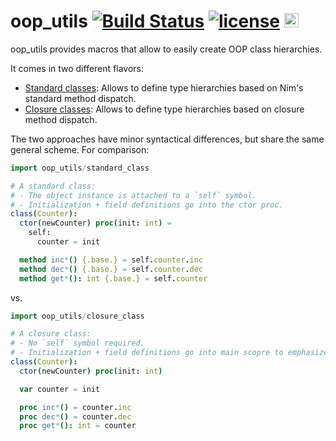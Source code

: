 # oop_utils [![Build Status](https://travis-ci.org/bluenote10/oop_utils.svg?branch=master)](https://travis-ci.org/bluenote10/oop_utils) [![license](https://img.shields.io/github/license/mashape/apistatus.svg)](LICENSE) <a href="https://github.com/yglukhov/nimble-tag"><img src="https://raw.githubusercontent.com/yglukhov/nimble-tag/master/nimble.png" height="23" ></a>

oop_utils provides macros that allow to easily create OOP class hierarchies.

It comes in two different flavors:
- [Standard classes](readme_standard_class.md): Allows to define type hierarchies based on Nim's standard method dispatch.
- [Closure classes](readme_closure_class.md): Allows to define type hierarchies based on closure method dispatch.

The two approaches have minor syntactical differences, but share the same general scheme. For comparison:

```nim
import oop_utils/standard_class

# A standard class:
# - The object instance is attached to a `self` symbol.
# - Initialization + field definitions go into the ctor proc.
class(Counter):
  ctor(newCounter) proc(init: int) =
    self:
      counter = init

  method inc*() {.base.} = self.counter.inc
  method dec*() {.base.} = self.counter.dec
  method get*(): int {.base.} = self.counter
```

vs.

```nim
import oop_utils/closure_class

# A closure class:
# - No `self` symbol required.
# - Initialization + field definitions go into main scopre to emphasize closure nature.
class(Counter):
  ctor(newCounter) proc(init: int)

  var counter = init

  proc inc*() = counter.inc
  proc dec*() = counter.dec
  proc get*(): int = counter
```
